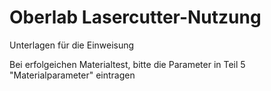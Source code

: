 # Oberlab Lasercutter-Nutzung

Unterlagen für die Einweisung

Bei erfolgeichen Materialtest, bitte die Parameter in Teil 5 "Materialparameter" eintragen
